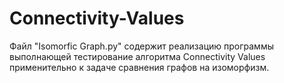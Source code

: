 # Connectivity-Values

Файл "Isomorfic Graph.py" содержит реализацию программы выполнающей тестирование алгоритма Connectivity Values применительно к задаче сравнения графов на изоморфизм.
